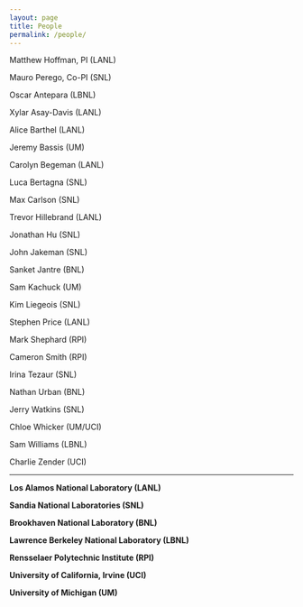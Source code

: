 ```yaml
---
layout: page
title: People
permalink: /people/
---
```



Matthew Hoffman, PI (LANL)

Mauro Perego, Co-PI (SNL)

Oscar Antepara (LBNL)

Xylar Asay-Davis (LANL)

Alice Barthel (LANL)

Jeremy Bassis (UM)

Carolyn Begeman (LANL)

Luca Bertagna (SNL)

Max Carlson (SNL)

Trevor Hillebrand (LANL)

Jonathan Hu (SNL)

John Jakeman (SNL)

Sanket Jantre (BNL)

Sam Kachuck (UM)

Kim Liegeois (SNL)

Stephen Price (LANL)

Mark Shephard (RPI)

Cameron Smith (RPI)

Irina Tezaur (SNL)

Nathan Urban (BNL)

Jerry Watkins (SNL)

Chloe Whicker (UM/UCI)

Sam Williams (LBNL)

Charlie Zender (UCI)

---

**Los Alamos National Laboratory (LANL)**

**Sandia National Laboratories (SNL)**

**Brookhaven National Laboratory (BNL)**

**Lawrence Berkeley National Laboratory (LBNL)**

**Rensselaer Polytechnic Institute (RPI)**

**University of California, Irvine (UCI)**

**University of Michigan (UM)**





